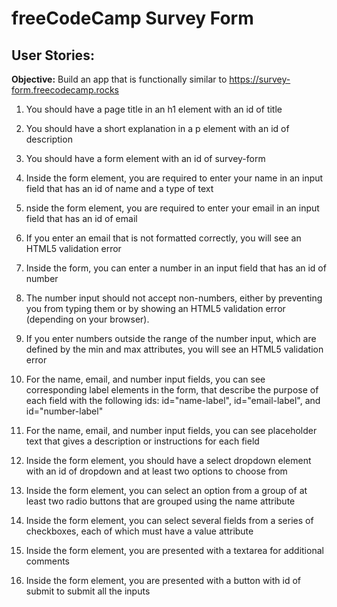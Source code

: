 # freeCodeCamp Survey Form

## User Stories:

**Objective:** Build an app that is functionally similar to https://survey-form.freecodecamp.rocks

1. You should have a page title in an h1 element with an id of title

2. You should have a short explanation in a p element with an id of description

3. You should have a form element with an id of survey-form

4. Inside the form element, you are required to enter your name in an input field that has an id of name and a type of text

5. nside the form element, you are required to enter your email in an input field that has an id of email

6. If you enter an email that is not formatted correctly, you will see an HTML5 validation error

7. Inside the form, you can enter a number in an input field that has an id of number

8. The number input should not accept non-numbers, either by preventing you from typing them or by showing an HTML5 validation error (depending on your browser).

9. If you enter numbers outside the range of the number input, which are defined by the min and max attributes, you will see an HTML5 validation error

10. For the name, email, and number input fields, you can see corresponding label elements in the form, that describe the purpose of each field with the following ids: id="name-label", id="email-label", and id="number-label"

11. For the name, email, and number input fields, you can see placeholder text that gives a description or instructions for each field

12. Inside the form element, you should have a select dropdown element with an id of dropdown and at least two options to choose from

13. Inside the form element, you can select an option from a group of at least two radio buttons that are grouped using the name attribute

14. Inside the form element, you can select several fields from a series of checkboxes, each of which must have a value attribute

15. Inside the form element, you are presented with a textarea for additional comments

16. Inside the form element, you are presented with a button with id of submit to submit all the inputs